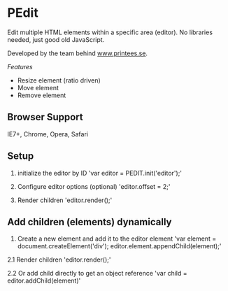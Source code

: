 PEdit
=====
Edit multiple HTML elements within a specific area (editor). No libraries needed, just good old JavaScript.

Developed by the team behind www.printees.se.

*Features*
- Resize element (ratio driven)
- Move element
- Remove element

## Browser Support
IE7+, Chrome, Opera, Safari

## Setup
1. initialize the editor by ID
'var editor = PEDIT.init('editor');'

2. Configure editor options (optional)
'editor.offset = 2;'

3. Render children
'editor.render();'

## Add children (elements) dynamically
1. Create a new element and add it to the editor element
'var element = document.createElement('div');
editor.element.appendChild(element);'

2.1 Render children
'editor.render();'

2.2 Or add child directly to get an object reference
'var child = editor.addChild(element)'


